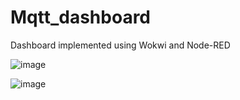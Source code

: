 # Mqtt_dashboard
Dashboard implemented using Wokwi and Node-RED



![image](https://github.com/user-attachments/assets/95964ad7-95aa-4a1b-8f43-0a5a87ad8730)


![image](https://github.com/user-attachments/assets/4bb5b17c-ed62-400b-a834-165816055117)


